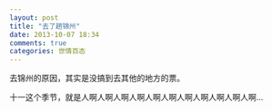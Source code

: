 ```yaml
---
layout: post
title: "去了趟锦州"
date: 2013-10-07 18:34
comments: true
categories: 世情百态
---
```


  去锦州的原因，其实是没搞到去其他的地方的票。

  十一这个季节，就是人啊人啊人啊人啊人啊人啊人啊人啊人啊人啊人啊... 
